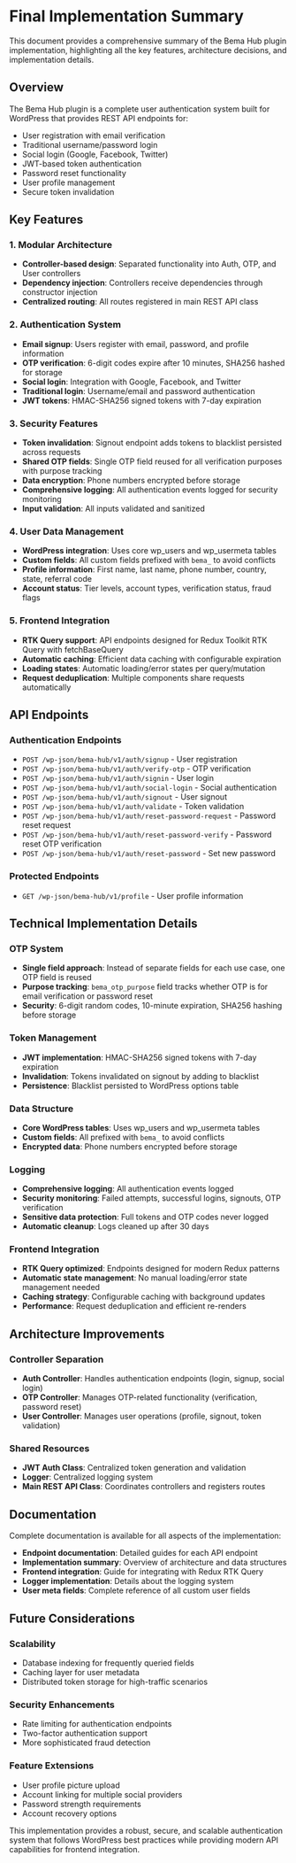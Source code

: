 # Final Implementation Summary

This document provides a comprehensive summary of the Bema Hub plugin implementation, highlighting all the key features, architecture decisions, and implementation details.

## Overview

The Bema Hub plugin is a complete user authentication system built for WordPress that provides REST API endpoints for:
- User registration with email verification
- Traditional username/password login
- Social login (Google, Facebook, Twitter)
- JWT-based token authentication
- Password reset functionality
- User profile management
- Secure token invalidation

## Key Features

### 1. Modular Architecture
- **Controller-based design**: Separated functionality into Auth, OTP, and User controllers
- **Dependency injection**: Controllers receive dependencies through constructor injection
- **Centralized routing**: All routes registered in main REST API class

### 2. Authentication System
- **Email signup**: Users register with email, password, and profile information
- **OTP verification**: 6-digit codes expire after 10 minutes, SHA256 hashed for storage
- **Social login**: Integration with Google, Facebook, and Twitter
- **Traditional login**: Username/email and password authentication
- **JWT tokens**: HMAC-SHA256 signed tokens with 7-day expiration

### 3. Security Features
- **Token invalidation**: Signout endpoint adds tokens to blacklist persisted across requests
- **Shared OTP fields**: Single OTP field reused for all verification purposes with purpose tracking
- **Data encryption**: Phone numbers encrypted before storage
- **Comprehensive logging**: All authentication events logged for security monitoring
- **Input validation**: All inputs validated and sanitized

### 4. User Data Management
- **WordPress integration**: Uses core wp_users and wp_usermeta tables
- **Custom fields**: All custom fields prefixed with `bema_` to avoid conflicts
- **Profile information**: First name, last name, phone number, country, state, referral code
- **Account status**: Tier levels, account types, verification status, fraud flags

### 5. Frontend Integration
- **RTK Query support**: API endpoints designed for Redux Toolkit RTK Query with fetchBaseQuery
- **Automatic caching**: Efficient data caching with configurable expiration
- **Loading states**: Automatic loading/error states per query/mutation
- **Request deduplication**: Multiple components share requests automatically

## API Endpoints

### Authentication Endpoints
- `POST /wp-json/bema-hub/v1/auth/signup` - User registration
- `POST /wp-json/bema-hub/v1/auth/verify-otp` - OTP verification
- `POST /wp-json/bema-hub/v1/auth/signin` - User login
- `POST /wp-json/bema-hub/v1/auth/social-login` - Social authentication
- `POST /wp-json/bema-hub/v1/auth/signout` - User signout
- `POST /wp-json/bema-hub/v1/auth/validate` - Token validation
- `POST /wp-json/bema-hub/v1/auth/reset-password-request` - Password reset request
- `POST /wp-json/bema-hub/v1/auth/reset-password-verify` - Password reset OTP verification
- `POST /wp-json/bema-hub/v1/auth/reset-password` - Set new password

### Protected Endpoints
- `GET /wp-json/bema-hub/v1/profile` - User profile information

## Technical Implementation Details

### OTP System
- **Single field approach**: Instead of separate fields for each use case, one OTP field is reused
- **Purpose tracking**: `bema_otp_purpose` field tracks whether OTP is for email verification or password reset
- **Security**: 6-digit random codes, 10-minute expiration, SHA256 hashing before storage

### Token Management
- **JWT implementation**: HMAC-SHA256 signed tokens with 7-day expiration
- **Invalidation**: Tokens invalidated on signout by adding to blacklist
- **Persistence**: Blacklist persisted to WordPress options table

### Data Structure
- **Core WordPress tables**: Uses wp_users and wp_usermeta tables
- **Custom fields**: All prefixed with `bema_` to avoid conflicts
- **Encrypted data**: Phone numbers encrypted before storage

### Logging
- **Comprehensive logging**: All authentication events logged
- **Security monitoring**: Failed attempts, successful logins, signouts, OTP verification
- **Sensitive data protection**: Full tokens and OTP codes never logged
- **Automatic cleanup**: Logs cleaned up after 30 days

### Frontend Integration
- **RTK Query optimized**: Endpoints designed for modern Redux patterns
- **Automatic state management**: No manual loading/error state management needed
- **Caching strategy**: Configurable caching with background updates
- **Performance**: Request deduplication and efficient re-renders

## Architecture Improvements

### Controller Separation
- **Auth Controller**: Handles authentication endpoints (login, signup, social login)
- **OTP Controller**: Manages OTP-related functionality (verification, password reset)
- **User Controller**: Manages user operations (profile, signout, token validation)

### Shared Resources
- **JWT Auth Class**: Centralized token generation and validation
- **Logger**: Centralized logging system
- **Main REST API Class**: Coordinates controllers and registers routes

## Documentation

Complete documentation is available for all aspects of the implementation:
- **Endpoint documentation**: Detailed guides for each API endpoint
- **Implementation summary**: Overview of architecture and data structures
- **Frontend integration**: Guide for integrating with Redux RTK Query
- **Logger implementation**: Details about the logging system
- **User meta fields**: Complete reference of all custom user fields

## Future Considerations

### Scalability
- Database indexing for frequently queried fields
- Caching layer for user metadata
- Distributed token storage for high-traffic scenarios

### Security Enhancements
- Rate limiting for authentication endpoints
- Two-factor authentication support
- More sophisticated fraud detection

### Feature Extensions
- User profile picture upload
- Account linking for multiple social providers
- Password strength requirements
- Account recovery options

This implementation provides a robust, secure, and scalable authentication system that follows WordPress best practices while providing modern API capabilities for frontend integration.